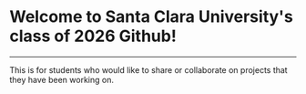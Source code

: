 # Welcome to Santa Clara University's class of 2026 Github!
---
This is for students who would like to share or collaborate on projects that they have been working on.
